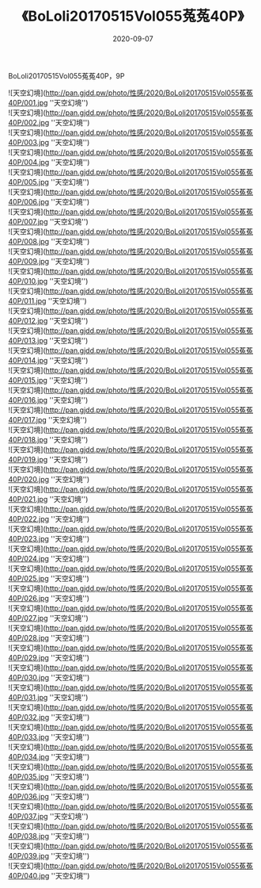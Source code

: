 ﻿---
layout: post
title:  《BoLoli20170515Vol055菟菟40P》
date:   2020-09-07
img: http://pan.gjdd.pw/photo/性感/2020/BoLoli20170515Vol055菟菟40P/000.jpg
categories: [美女, 性感, 泳衣]
---

BoLoli20170515Vol055菟菟40P，9P



![天空幻境](http://pan.gjdd.pw/photo/性感/2020/BoLoli20170515Vol055菟菟40P/001.jpg ''天空幻境'') <br>
![天空幻境](http://pan.gjdd.pw/photo/性感/2020/BoLoli20170515Vol055菟菟40P/002.jpg ''天空幻境'') <br>
![天空幻境](http://pan.gjdd.pw/photo/性感/2020/BoLoli20170515Vol055菟菟40P/003.jpg ''天空幻境'') <br>
![天空幻境](http://pan.gjdd.pw/photo/性感/2020/BoLoli20170515Vol055菟菟40P/004.jpg ''天空幻境'') <br>
![天空幻境](http://pan.gjdd.pw/photo/性感/2020/BoLoli20170515Vol055菟菟40P/005.jpg ''天空幻境'') <br>
![天空幻境](http://pan.gjdd.pw/photo/性感/2020/BoLoli20170515Vol055菟菟40P/006.jpg ''天空幻境'') <br>
![天空幻境](http://pan.gjdd.pw/photo/性感/2020/BoLoli20170515Vol055菟菟40P/007.jpg ''天空幻境'') <br>
![天空幻境](http://pan.gjdd.pw/photo/性感/2020/BoLoli20170515Vol055菟菟40P/008.jpg ''天空幻境'') <br>
![天空幻境](http://pan.gjdd.pw/photo/性感/2020/BoLoli20170515Vol055菟菟40P/009.jpg ''天空幻境'') <br>
![天空幻境](http://pan.gjdd.pw/photo/性感/2020/BoLoli20170515Vol055菟菟40P/010.jpg ''天空幻境'') <br>
![天空幻境](http://pan.gjdd.pw/photo/性感/2020/BoLoli20170515Vol055菟菟40P/011.jpg ''天空幻境'') <br>
![天空幻境](http://pan.gjdd.pw/photo/性感/2020/BoLoli20170515Vol055菟菟40P/012.jpg ''天空幻境'') <br>
![天空幻境](http://pan.gjdd.pw/photo/性感/2020/BoLoli20170515Vol055菟菟40P/013.jpg ''天空幻境'') <br>
![天空幻境](http://pan.gjdd.pw/photo/性感/2020/BoLoli20170515Vol055菟菟40P/014.jpg ''天空幻境'') <br>
![天空幻境](http://pan.gjdd.pw/photo/性感/2020/BoLoli20170515Vol055菟菟40P/015.jpg ''天空幻境'') <br>
![天空幻境](http://pan.gjdd.pw/photo/性感/2020/BoLoli20170515Vol055菟菟40P/016.jpg ''天空幻境'') <br>
![天空幻境](http://pan.gjdd.pw/photo/性感/2020/BoLoli20170515Vol055菟菟40P/017.jpg ''天空幻境'') <br>
![天空幻境](http://pan.gjdd.pw/photo/性感/2020/BoLoli20170515Vol055菟菟40P/018.jpg ''天空幻境'') <br>
![天空幻境](http://pan.gjdd.pw/photo/性感/2020/BoLoli20170515Vol055菟菟40P/019.jpg ''天空幻境'') <br>
![天空幻境](http://pan.gjdd.pw/photo/性感/2020/BoLoli20170515Vol055菟菟40P/020.jpg ''天空幻境'') <br>
![天空幻境](http://pan.gjdd.pw/photo/性感/2020/BoLoli20170515Vol055菟菟40P/021.jpg ''天空幻境'') <br>
![天空幻境](http://pan.gjdd.pw/photo/性感/2020/BoLoli20170515Vol055菟菟40P/022.jpg ''天空幻境'') <br>
![天空幻境](http://pan.gjdd.pw/photo/性感/2020/BoLoli20170515Vol055菟菟40P/023.jpg ''天空幻境'') <br>
![天空幻境](http://pan.gjdd.pw/photo/性感/2020/BoLoli20170515Vol055菟菟40P/024.jpg ''天空幻境'') <br>
![天空幻境](http://pan.gjdd.pw/photo/性感/2020/BoLoli20170515Vol055菟菟40P/025.jpg ''天空幻境'') <br>
![天空幻境](http://pan.gjdd.pw/photo/性感/2020/BoLoli20170515Vol055菟菟40P/026.jpg ''天空幻境'') <br>
![天空幻境](http://pan.gjdd.pw/photo/性感/2020/BoLoli20170515Vol055菟菟40P/027.jpg ''天空幻境'') <br>
![天空幻境](http://pan.gjdd.pw/photo/性感/2020/BoLoli20170515Vol055菟菟40P/028.jpg ''天空幻境'') <br>
![天空幻境](http://pan.gjdd.pw/photo/性感/2020/BoLoli20170515Vol055菟菟40P/029.jpg ''天空幻境'') <br>
![天空幻境](http://pan.gjdd.pw/photo/性感/2020/BoLoli20170515Vol055菟菟40P/030.jpg ''天空幻境'') <br>
![天空幻境](http://pan.gjdd.pw/photo/性感/2020/BoLoli20170515Vol055菟菟40P/031.jpg ''天空幻境'') <br>
![天空幻境](http://pan.gjdd.pw/photo/性感/2020/BoLoli20170515Vol055菟菟40P/032.jpg ''天空幻境'') <br>
![天空幻境](http://pan.gjdd.pw/photo/性感/2020/BoLoli20170515Vol055菟菟40P/033.jpg ''天空幻境'') <br>
![天空幻境](http://pan.gjdd.pw/photo/性感/2020/BoLoli20170515Vol055菟菟40P/034.jpg ''天空幻境'') <br>
![天空幻境](http://pan.gjdd.pw/photo/性感/2020/BoLoli20170515Vol055菟菟40P/035.jpg ''天空幻境'') <br>
![天空幻境](http://pan.gjdd.pw/photo/性感/2020/BoLoli20170515Vol055菟菟40P/036.jpg ''天空幻境'') <br>
![天空幻境](http://pan.gjdd.pw/photo/性感/2020/BoLoli20170515Vol055菟菟40P/037.jpg ''天空幻境'') <br>
![天空幻境](http://pan.gjdd.pw/photo/性感/2020/BoLoli20170515Vol055菟菟40P/038.jpg ''天空幻境'') <br>
![天空幻境](http://pan.gjdd.pw/photo/性感/2020/BoLoli20170515Vol055菟菟40P/039.jpg ''天空幻境'') <br>
![天空幻境](http://pan.gjdd.pw/photo/性感/2020/BoLoli20170515Vol055菟菟40P/040.jpg ''天空幻境'') <br>